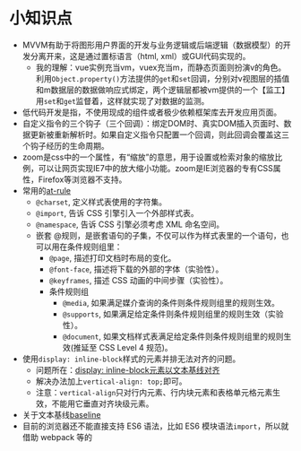 # 小知识点

- MVVM有助于将图形用户界面的开发与业务逻辑或后端逻辑（数据模型）的开发分离开来，这是通过置标语言（html, xml）或GUI代码实现的。
  - 我的理解：vue实例充当vm，vuex充当m，而静态页面则扮演v的角色。利用`Object.property()`方法提供的`get`和`set`回调，分别对v视图层的插值和m数据层的数据做响应式绑定，两个逻辑层都被vm提供的一个【监工】用`set`和`get`监督着，这样就实现了对数据的监测。
- 低代码开发是指，不使用现成的组件或者极少依赖框架库去开发应用页面。
- 自定义指令的三个钩子（三个回调）：绑定DOM时、真实DOM插入页面时、数据更新被重新解析时。如果自定义指令只配置一个回调，则此回调会覆盖这三个钩子经历的生命周期。
- zoom是css中的一个属性，有“缩放”的意思，用于设置或检索对象的缩放比例，可以让网页实现IE7中的放大缩小功能。zoom是IE浏览器的专有CSS属性，Firefox等浏览器不支持。
- 常用的[at-rule](https://developer.mozilla.org/zh-CN/docs/Web/CSS/At-rule)
  - `@charset`, 定义样式表使用的字符集。
  - `@import`, 告诉 CSS 引擎引入一个外部样式表。
  - `@namespace`, 告诉 CSS 引擎必须考虑 XML 命名空间。
  - 嵌套 @规则，是嵌套语句的子集，不仅可以作为样式表里的一个语句，也可以用在条件规则组里：
    - `@page`, 描述打印文档时布局的变化。
    - `@font-face`, 描述将下载的外部的字体（实验性）。
    - `@keyframes`, 描述 CSS 动画的中间步骤（实验性）。
    - 条件规则组
      - `@media`, 如果满足媒介查询的条件则条件规则组里的规则生效。
      - `@supports`, 如果满足给定条件则条件规则组里的规则生效（实验性）。
      - `@document`, 如果文档样式表满足给定条件则条件规则组里的规则生效(推延至 CSS Level 4 规范)。
- 使用`display: inline-block`样式的元素并排无法对齐的问题。
  - 问题所在：[display: inline-block元素以文本基线对齐](https://stackoverflow.com/questions/12950479/why-does-this-inline-block-element-have-content-that-is-not-vertically-aligned)
  - 解决办法加上`vertical-align: top;`即可。
  - 注意：`vertical-align`只对行内元素、行内块元素和表格单元格元素生效，不能用它垂直对齐块级元素。
- 关于文本基线[baseline](https://www.jianshu.com/p/9e0274e0f9bd)
- 目前的浏览器还不能直接支持 ES6 语法，比如 ES6 模块语法`import`，所以就借助 webpack 等的
